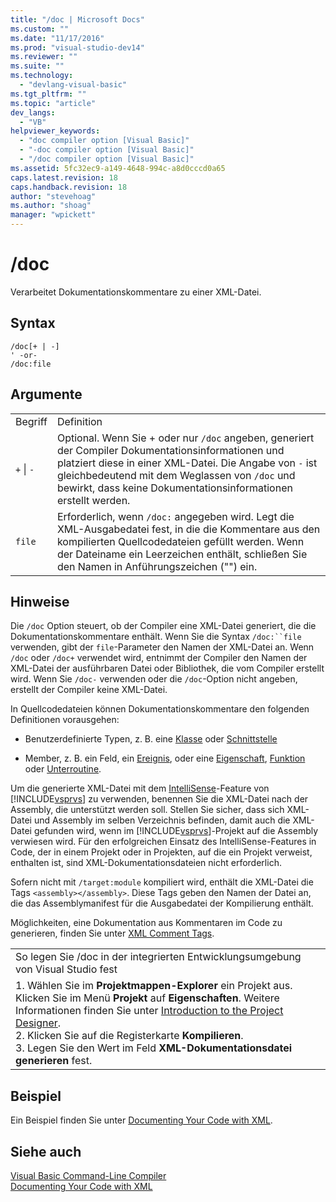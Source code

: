 ```yaml
---
title: "/doc | Microsoft Docs"
ms.custom: ""
ms.date: "11/17/2016"
ms.prod: "visual-studio-dev14"
ms.reviewer: ""
ms.suite: ""
ms.technology: 
  - "devlang-visual-basic"
ms.tgt_pltfrm: ""
ms.topic: "article"
dev_langs: 
  - "VB"
helpviewer_keywords: 
  - "doc compiler option [Visual Basic]"
  - "-doc compiler option [Visual Basic]"
  - "/doc compiler option [Visual Basic]"
ms.assetid: 5fc32ec9-a149-4648-994c-a8d0cccd0a65
caps.latest.revision: 18
caps.handback.revision: 18
author: "stevehoag"
ms.author: "shoag"
manager: "wpickett"
---
```

# /doc
Verarbeitet Dokumentationskommentare zu einer XML\-Datei.  
  
## Syntax  
  
```  
/doc[+ | -]  
' -or-  
/doc:file  
```  
  
## Argumente  
  
|||  
|-|-|  
|Begriff|Definition|  
|`+`  &#124; `-`|Optional.  Wenn Sie \+ oder nur `/doc` angeben, generiert der Compiler Dokumentationsinformationen und platziert diese in einer XML\-Datei.  Die Angabe von `-`  ist gleichbedeutend mit dem Weglassen von `/doc` und bewirkt, dass keine Dokumentationsinformationen erstellt werden.|  
|`file`|Erforderlich, wenn `/doc:` angegeben wird.  Legt die XML\-Ausgabedatei fest, in die die Kommentare aus den kompilierten Quellcodedateien gefüllt werden.  Wenn der Dateiname ein Leerzeichen enthält, schließen Sie den Namen in Anführungszeichen \(""\) ein.|  
  
## Hinweise  
 Die `/doc` Option steuert, ob der Compiler eine XML\-Datei generiert, die die Dokumentationskommentare enthält.  Wenn Sie die Syntax `/doc:``file` verwenden, gibt der `file`\-Parameter den Namen der XML\-Datei an.  Wenn `/doc` oder `/doc+` verwendet wird, entnimmt der Compiler den Namen der XML\-Datei der ausführbaren Datei oder Bibliothek, die vom Compiler erstellt wird.  Wenn Sie `/doc-` verwenden oder die `/doc`\-Option nicht angeben, erstellt der Compiler keine XML\-Datei.  
  
 In Quellcodedateien können Dokumentationskommentare den folgenden Definitionen vorausgehen:  
  
-   Benutzerdefinierte Typen, z. B. eine [Klasse](../../../visual-basic/language-reference/statements/class-statement.md) oder [Schnittstelle](../../../visual-basic/language-reference/statements/interface-statement.md)  
  
-   Member, z. B. ein Feld, ein [Ereignis](../../../visual-basic/language-reference/statements/event-statement.md), oder eine [Eigenschaft](../../../visual-basic/language-reference/statements/property-statement.md), [Funktion](../../../visual-basic/language-reference/statements/function-statement.md) oder [Unterroutine](../../../visual-basic/language-reference/statements/sub-statement.md).  
  
 Um die generierte XML\-Datei mit dem [IntelliSense](/visual-studio/ide/using-intellisense)\-Feature von [!INCLUDE[vsprvs](../../../csharp/includes/vsprvs_md.md)] zu verwenden, benennen Sie die XML\-Datei nach der Assembly, die unterstützt werden soll.  Stellen Sie sicher, dass sich XML\-Datei und Assembly im selben Verzeichnis befinden, damit auch die XML\-Datei gefunden wird, wenn im [!INCLUDE[vsprvs](../../../csharp/includes/vsprvs_md.md)]\-Projekt auf die Assembly verwiesen wird.  Für den erfolgreichen Einsatz des IntelliSense\-Features in Code, der in einem Projekt oder in Projekten, auf die ein Projekt verweist, enthalten ist, sind XML\-Dokumentationsdateien nicht erforderlich.  
  
 Sofern nicht mit `/target:module` kompiliert wird, enthält die XML\-Datei die Tags `<assembly></assembly>`.  Diese Tags geben den Namen der Datei an, die das Assemblymanifest für die Ausgabedatei der Kompilierung enthält.  
  
 Möglichkeiten, eine Dokumentation aus Kommentaren im Code zu generieren, finden Sie unter [XML Comment Tags](../../../visual-basic/language-reference/xmldoc/recommended-xml-tags-for-documentation-comments.md).  
  
||  
|-|  
|So legen Sie \/doc in der integrierten Entwicklungsumgebung von Visual Studio fest|  
|1.  Wählen Sie im **Projektmappen\-Explorer** ein Projekt aus.  Klicken Sie im Menü **Projekt** auf **Eigenschaften**.  Weitere Informationen finden Sie unter [Introduction to the Project Designer](http://msdn.microsoft.com/de-de/898dd854-c98d-430c-ba1b-a913ce3c73d7).<br />2.  Klicken Sie auf die Registerkarte **Kompilieren**.<br />3.  Legen Sie den Wert im Feld **XML\-Dokumentationsdatei generieren** fest.|  
  
## Beispiel  
 Ein Beispiel finden Sie unter [Documenting Your Code with XML](../../../visual-basic/programming-guide/program-structure/documenting-your-code-with-xml.md).  
  
## Siehe auch  
 [Visual Basic Command\-Line Compiler](../../../visual-basic/reference/command-line-compiler/index.md)   
 [Documenting Your Code with XML](../../../visual-basic/programming-guide/program-structure/documenting-your-code-with-xml.md)